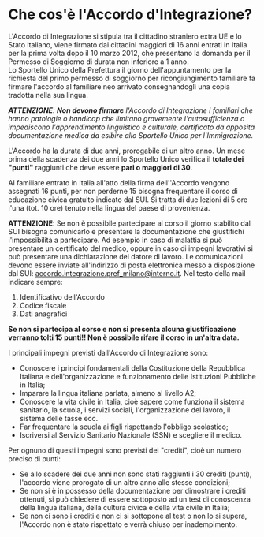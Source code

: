 # Che cos'è l'Accordo d'Integrazione?

L'Accordo di Integrazione si stipula tra il cittadino straniero extra UE
e lo Stato italiano, viene firmato dai cittadini maggiori di 16 anni
entrati in Italia per la prima volta dopo il 10 marzo 2012, che
presentano la domanda per il Permesso di Soggiorno di durata non 
inferiore a 1 anno.<br>Lo Sportello Unico della Prefettura il giorno dell'appuntamento per la
richiesta del primo  permesso di soggiorno per ricongiungimento familiare fa firmare
l'accordo al familiare neo arrivato consegnandogli una copia tradotta
nella sua lingua.

***ATTENZIONE**: **Non devono firmare** l'Accordo di Integrazione i familiari
che hanno patologie o handicap che limitano gravemente l'autosufficienza
o impediscono l'apprendimento linguistico e culturale, certificato da
apposita documentazione medica da esibire allo Sportello Unico per
l'Immigrazione.*

L'Accordo ha la durata di due anni, prorogabile di un altro anno. Un
mese prima della scadenza dei due anni lo Sportello Unico verifica il
**totale dei "punti"** raggiunti che deve essere **pari o maggiori di 30**.

Al familiare entrato in Italia all'atto della firma dell''Accordo
vengono assegnati 16 punti, per non perderne 15 bisogna frequentare il
corso di educazione civica gratuito indicato dal SUI. Si tratta di due
lezioni di 5 ore l'una (tot. 10 ore) tenuto nella lingua del paese di
provenienza. 

**ATTENZIONE**: Se non è possibile partecipare al corso il
giorno stabilito dal SUI bisogna comunicarlo e presentare la
documentazione che giustifichi l'impossibilità a partecipare. Ad esempio
in caso di malattia si può presentare un certificato del medico, oppure
in caso di impegni lavorativi si può presentare una dichiarazione del
datore di lavoro. Le comunicazioni devono essere inviate all'indirizzo
di posta elettronica messo a disposizione dal SUI:
[accordo.integrazione.pref_milano@interno.it](mailto:accordo.integrazione.pref_milano@interno.it). Nel testo della mail
indicare sempre:

1) Identificativo dell'Accordo
2) Codice fiscale
3) Dati anagrafici 

**Se non si partecipa al corso e non si presenta alcuna giustificazione
verranno tolti 15 punti!! Non è possibile rifare il corso in un'altra
data.**

I principali impegni previsti dall'Accordo di Integrazione sono:

- Conoscere i principi fondamentali della Costituzione della Repubblica Italiana e dell'organizzazione e funzionamento delle Istituzioni Pubbliche in Italia;
- Imparare la lingua italiana parlata, almeno al livello A2;
- Conoscere la vita civile in Italia, cioè sapere come funziona il sistema sanitario, la scuola, i servizi sociali, l'organizzazione del lavoro, il sistema delle tasse ecc.
- Far frequentare la scuola ai figli rispettando l'obbligo scolastico;
- Iscriversi al Servizio Sanitario Nazionale (SSN) e scegliere il
medico.

Per ognuno di questi impegni sono previsti dei "crediti", cioè un numero preciso di punti: 

- Se allo scadere dei due anni non sono stati raggiunti i 30 crediti (punti), l'accordo viene prorogato di un altro anno alle stesse condizioni;
- Se non si è in possesso della documentazione per dimostrare i crediti ottenuti, si può chiedere di essere sottoposto ad un test di conoscenza della lingua italiana, della cultura civica e della vita civile in Italia;
- Se non ci sono i crediti e non ci si sottopone al test o non lo si supera, l'Accordo non è stato rispettato e verrà chiuso per inadempimento.